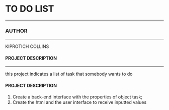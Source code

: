 # TO  DO LIST
---
### AUTHOR
---
KIPROTICH COLLINS
#### PROJECT DESCRIPTION
---
this project indicates a list of task that somebody wants to do
#### PROJECT DESCRIPTION
1. Create a back-end interface with the properties of object task;
2. Create the html and the user interface to receive inputted values
